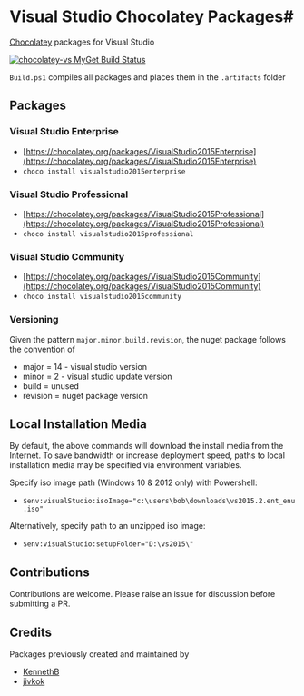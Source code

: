 # Visual Studio Chocolatey Packages#
[Chocolatey](https://chocolatey.org/) packages for Visual Studio 

[![chocolatey-vs MyGet Build Status](https://www.myget.org/BuildSource/Badge/chocolatey-vs?identifier=4d41f614-001d-463d-9778-9668511acceb)](https://www.myget.org/)

`Build.ps1` compiles all packages and places them in the `.artifacts` folder

## Packages
 
### Visual Studio Enterprise
- [https://chocolatey.org/packages/VisualStudio2015Enterprise](https://chocolatey.org/packages/VisualStudio2015Enterprise)
- `choco install visualstudio2015enterprise`

### Visual Studio Professional
- [https://chocolatey.org/packages/VisualStudio2015Professional](https://chocolatey.org/packages/VisualStudio2015Professional)
- `choco install visualstudio2015professional`

### Visual Studio Community
- [https://chocolatey.org/packages/VisualStudio2015Community](https://chocolatey.org/packages/VisualStudio2015Community)
- `choco install visualstudio2015community`

### Versioning
Given the pattern `major.minor.build.revision`, the nuget package follows the convention of

- major = 14 - visual studio version
- minor = 2 - visual studio update version 
- build = unused
- revision = nuget package version  


## Local Installation Media
By default, the above commands will download the install media from the Internet.
To save bandwidth or increase deployment speed, paths to local installation media may be specified via environment variables.

Specify iso image path (Windows 10 & 2012 only) with Powershell:

- `$env:visualStudio:isoImage="c:\users\bob\downloads\vs2015.2.ent_enu.iso"`

Alternatively, specify path to an unzipped iso image:

- `$env:visualStudio:setupFolder="D:\vs2015\"` 

## Contributions
Contributions are welcome. Please raise an issue for discussion before submitting a PR.

## Credits
Packages previously created and maintained by

- [KennethB](https://github.com/KennethB/Chocolatey-Packages)
- [jivkok](https://github.com/jivkok/Chocolatey-Packages)
